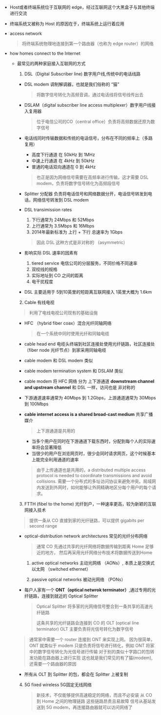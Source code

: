 - Host或者终端系统位于互联网的 edge，经过互联网这个大黑盒子与其他终端进行交流

- 终端系统又被称为 Host 的原因在于，终端系统上运行着应用

- access network

  > 将终端系统物理地连接到第一个路由器（也称为 edge router）的网络

- how homes connect to the Internet

  - 最常见的两种家庭接入互联网的方式

    1. DSL（Digital Subscriber line) 数字用户线,传统中的电话线路

      - DSL modem 调制解调器，也就是我们俗称的 “猫”

        > 将数字信号转化为高频音调，通过电话线将信号线传出去

      - DSLAM（digital subscriber line access multiplexer）数字用户线接入复用器

        > 位于电信公司的CO（central office）负责将高频数据还原为数字信号

      - 电话线同时传输数据和传统的电话信号，分布在不同的频率上（多路复用）

        - 高度下行通道 在 50kHz 到 1MHz
        - 中速上行通道 在 4kHz 到 50kHz
        - 普通的电话双向通道在 0 到 4kHz

        > 也正是因为网络信号需要在高频率进行传输，这才需要 DSL modem，负责将数字信号转化为高频段信号

      - Splitter 分配器 负责将电话信号和网络数据分开，电话信号转发到电话，网络信号转发到 DSL modem

      - DSL transimission rates

        1. 下行通常为 24Mbps 和 52Mbps
        2. 上行通常为 3.5Mbps 和 16Mbps
        2. 2014年最新标准为 上行 + 下行 总速率为 1Gbps

        > 因此 DSL 这种方式是非对称的 （asymmetric）

      - 影响实际 DSL 速率的因素有

        1. tiered service 电信公司的分层服务，不同价格不同速率
        2. 双绞线的规格
        3. 实际地址到 CO 之间的距离
        4. 电干扰程度

      - DSL 主要适用于 5到10英里的短距离互联网接入 1英里大概为 1.6km

    2. Cable 有线电视

      > 利用了电线电视公司现有的基础设施

      - HFC （hybrid fiber coax）混合光纤同轴网络

        > 在一个系统中同时使用光纤和同轴电缆

      - cable head end 电缆头终端到社区连接处使用光纤链路，社区连接处（fiber node 光纤节点）到家采用同轴电缆

      - cable modem 和 DSL modem 类似

      - cable modem termination system 和 DSLAM 类似

      - cable modem 将 HFC 网络 分为 上下游通道 **downstream channel and upstream channel**
        和 DSL 一样，访问也是 非对称的

      - 下游通道速率通常为 40Mbps 到 1.2Gbps，上游通道通常为 30Mbps 到 100Mbps

      - **cable internet access is a shared broad-cast medium** 共享广播媒介

        > 上下游通道是共用的

          - 当多个用户在同时在下游通道下载东西时，分配到每个人的实际速率将会显著降低
          - 当很少的用户在浏览网页时，很少会同时请求网页，这个时候基本上能完全利用通道的速率

        > 由于上传通道也是共用的，a distributed multiple access protocol is needed to coordinate transmissions and avoid collisions.
          需要一个分布式的多址访问协议来避免冲突。局域网内发送到外网时，如何能够让外网精确地区分每个用户的每个请求。

    3. FTTH (fibel to the home) 光纤到户，一种速率更高，较为新颖的互联网接入技术

      > 提供一条从 CO 直接到家的光纤链路，可以提供 gigabits per second range

      - optical-distribution network architectures 常见的光纤分布网络

        > 通常 CO 先通过共享的光纤网络将数据传输到距离 Home 足够近的地方，
          然后再采用光纤网络分布技术将数据传送到Home

        1. active optical networks 主动光网络 （AONs）, 本质上是交换式以太网 （switched ethernet）

        2. passive optical networks 被动光网络 （PONs）

      - 每户人家有一个 **ONT（optical netwrok terminator）**,通过专用的光纤链路，连接到就近的 Optical Splitter

        > Optical Splitter 将多家的光网络信号整合到一条共享的高速光纤链路
        >
        > 这条共享的光纤链路会连接到 CO 的 OLT (optical line terminator)
        > OLT 主要负责将光信号转化为数字信号

      > 通常家中需要一个 router 连接到 ONT 来实现上网。
      > 因为很简单，ONT 就类似于 modem 只是负责将信号进行转化，例如 ONT 将家中的数字信号转化为光信号进行传输
      > 对于别的类似十字路口的包转发功能在路由器上进行实现
      > 这也就是我们常见的有了猫(modem),还需要一个路由器的原因

      - 所有从 OLT 到 Splitter 的包，都会在 Splitter 上被复制

    4.  5G fixed wireless 5G固定无线网络

        > 新技术，不仅能够提供高速稳定的网络，而且不必安装 从 CO 到 Home 之间的物理链路
        > 这些链路昂贵且易故障
        > 信号从基站发送到 5G modem，再连接路由器就可以访问网络了

